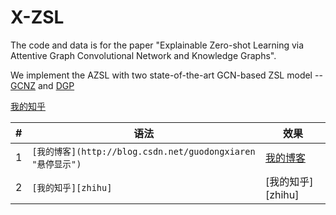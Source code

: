 # X-ZSL
The code and data is for the paper "Explainable Zero-shot Learning via Attentive Graph Convolutional Network and Knowledge Graphs".  

We implement the AZSL with two state-of-the-art GCN-based ZSL model -- [GCNZ](https://github.com/genggengcss/X-ZSL) and [DGP]()


[我的知乎](http://blog.csdn.net/guodongxiaren)

|#|语法|效果|
|---|----|-----|
|1|`[我的博客](http://blog.csdn.net/guodongxiaren "悬停显示")`|[我的博客](http://blog.csdn.net/guodongxiaren "悬停显示")|
|2|`[我的知乎][zhihu] `|[我的知乎][zhihu] |
